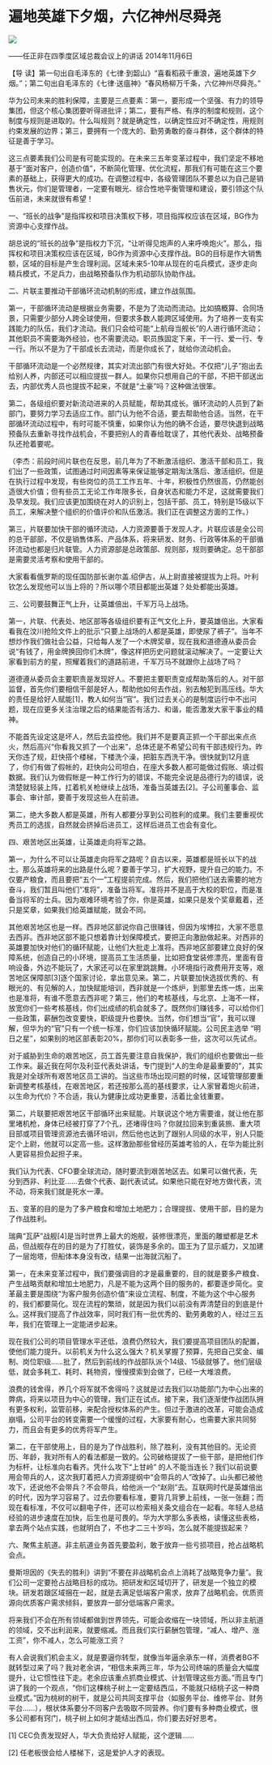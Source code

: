 # 遍地英雄下夕烟，六亿神州尽舜尧
<img class="pv" src="https://api.visitor.plantree.me/visitor-badge/pv?namespace=plantree.me&key=renzhengfei-speeches/遍地英雄下夕烟六亿神州尽舜尧.md">


——任正非在四季度区域总裁会议上的讲话
2014年11月6日



【导  读】第一句出自毛泽东的《七律·到韶山》“喜看稻菽千重浪，遍地英雄下夕烟。”；第二句出自毛泽东的《七律·送瘟神》“春风杨柳万千条，六亿神州尽舜尧。”



华为公司未来的胜利保障，主要是三点要素：第一，要形成一个坚强、有力的领导集团，但这个核心集团要听得进批评；第二，要有严格、有序的制度和规则，这个制度与规则是进取的。什么叫规则？就是确定性，以确定性应对不确定性，用规则约束发展的边界；第三，要拥有一个庞大的、勤劳勇敢的奋斗群体，这个群体的特征是善于学习。

这三点要素我们公司是有可能实现的。在未来三五年变革过程中，我们坚定不移地基于“面对客户，创造价值”，不断简化管理、优化流程，那我们有可能在这三个要素的基础上，获得更大的成功。在调整过程中，各级管理团队不要总以为自己是销售状元，你们是管理者，一定要有眼光、综合性地平衡管理和建设，要引领这个队伍前进，未来就很有希望！

一、“班长的战争”是指挥权和项目决策权下移，项目指挥权应该在区域，BG作为资源中心支撑作战。

胡总说的“班长的战争”是指权力下沉，“让听得见炮声的人来呼唤炮火”。那么，指挥权和项目决策权应该在区域，BG作为资源中心支撑作战。BG的目标是作大销售额，区域的目标是产生合理利润。区域未来5-10年从现在的屯兵模式，逐步走向精兵模式，不足兵力，由战略预备队作为机动部队协助作战。

二、片联主要推动干部循环流动机制的形成，建立作战氛围。

第一，干部循环流动是根据业务需要，不是为了流动而流动。比如搞概算、合同场景，只需要少部分人跨全球使用，但要求多数人能跨区域使用。为了培养一支有实践能力的队伍，我们才流动。我们只会给可能“上航母当舰长”的人进行循环流动；其他职员不需要海外经验，也不需要流动。职员族固定下来，干一行、爱一行、专一行。所以不是为了干部成长去流动，而是你成长了，就给你流动机会。

干部循环流动是一个必然规律，其实对流出部门有很大好处。不仅把“儿子”抱出去给别人养，内部还可以相应提拔一群人。如果你只想用自己的干部，不把干部送出去，内部优秀人员也提拔不起来，不就是“土豪”吗？这种做法很笨。

第二，各级组织要对新流动进来的人员赋能，帮助其成长。循环流动的人员到了新部门，要努力学习去适应工作。部门认为他不合适，要去帮助他合适。当然，在干部循环流动过程中，有时可能不慎重，如果你认为他的确不合适，要尽快退到战略预备队去重新寻找作战机会，不要把别人的青春给耽误了，其他代表处、战略预备队还抢着要呢。

（李杰：前段时间片联也在反思，前几年为了不断激活组织、激活干部和员工，我们出了一些政策，试图通过时间因素等来保证能够定期淘汰落后、激活组织。但是在执行过程中发现，有些岗位的员工工作五年、十年，积极性仍然很高，仍然能创造很大价值；但有些员工无论工作年限多长，自身状态和能力不足，这就需要我们及早发现。我们应该更加围绕在对人的识别上，包括干部、员工，特别是15级以下员工，来解决整个组织的价值评价和队伍激活。我们正在调整这方面的工作。）

第三，片联要加快干部的循环流动，人力资源要善于发现人才。片联应该是全公司的总干部部，不仅是销售体系、产品体系，将来研发、财务、行政等体系的干部循环流动也都是归片联管。人力资源部是总政策部、规则部，规则要确定。总干部部是需要灵活考察和使用干部的。

大家看看俄罗斯的现任国防部长谢尔盖.绍伊古，从上尉直接被提拔为上将。叶利钦怎么发现他可以当上将的？所以哪个项目都能出英雄？处处都能出英雄。

三、公司要鼓舞正气上升，让英雄倍出，千军万马上战场。

第一，片联、代表处、地区部等各级组织要有正气文化上升，要英雄倍出。大家看看我在汶川抢险文件上的批示“只要上战场的人都是英雄，即使尿了裤子”。当年不想炒作我们做社会公益，只给每人发了一个木牌奖章，现在我和道德遵从委员会说“有钱了，用金牌换回你们木牌”，像这样把历史问题就滚动解决了。一定要让大家看到前方的星，照耀着我们的道路前进，千军万马不就跟你上战场了吗？

道德遵从委员会主要职责是发现好人。不要把主要职责变成帮助落后的人。对干部监督，首先你们要相信干部是好人，帮助他如何去作战，别去触犯到高压线。华大的责任是给好人赋能[1]，教人如何当“官”。我们过去关心的是制度运行中不出问题，现在应更多关注治理之后的结果能否有活力、和谐，能否激发大家干事业的精神。

不能首先设定这是坏人，然后去监控他。我们并不是要真正抓一个干部出来点点火，然后高兴“你看我又抓了一个出来”，总体还是不希望公司有干部违规行为。昨天你违了规，赶快搭个楼梯，下楼洗个澡，把脏东西洗干净。很快就到12月底了，你们有做了假帐的，赶快向公司坦白，在座大多数人都可能做过假账、填过假数据。我们认为做假帐是一种工作行为的错误，不能完全说是品德行为的错误，说清楚就轻装上阵，扛着机关枪继续上战场，准备当英雄去[2]。子公司董事会、监事会、审计部，要善于发现这些人在前进。

第二，绝大多数人都是英雄，所有人都要分享到公司胜利的成果。我们主要重视优秀员工的选拔，自然就会挤掉后进员工，这样后进员工也会有变化。

四、艰苦地区出英雄，让英雄走向将军之路。

第一，为什么不可以让英雄走向将军之路呢？自古以来，英雄都是班长以下的战士。那么英雄将来的出路是什么呢？要善于学习，扩大视野，提升自己的能力。不仅要产粮食，而且要把“五个一”工程提前完成。然后，我们把他们送去需要的地方奋斗，我们暂且叫他们“准将”，准备当将军。准将并不是高于大校的职位，而是准备当将军的士兵。因为艰难环境考验了你，你是英雄，如果只是发个奖章戴着，还只是奖章，如果我们给英雄赋能，就会不同。

其他艰苦地区也是一样。西非地区部说你自己很赚钱，但因为埃博拉，大家不愿意去西非。西非地区部不能只想着靠计划保障模式，要把正向激励做起来。对西非的英雄要加快对他们的循环赋能，让他们大批走上准将。西非地区部要建立良好的保障系统，创造自己的小环境，提高员工生活质量，比如把食堂装修漂亮，里面有音响设备，外边不能玩了，大家还可以在家里跳跳舞。小环境指行政费用开支等，艰苦地区保障部[3]逐个国家讨论，拿出意见来。第二，片联要加快选拔优秀的、有眼光的、有见解的人，加快赋能培训，西非就是一个炼炉，到那里去炼一炼，出来也是准将，有谁不愿意去西非呢？第三，他们的考核基线，与北京、上海不一样，放宽你们一些考核基线，你们出成绩的机会就多了。既然你们赚钱多，可以给你们一些政策，薪酬包改变要快，职级提升也要快。当然，你们想当“官”，我可以理解，但华为的“官”只有一个统一标准，你们应该加快循环赋能。公司民主选举 “明日之星”，如果别的地区部表彰20%，那你们可以表彰多一些，这次可以先试点。

对于威胁到生命的艰苦地区，员工首先要注意自我保护，我们的组织也要做出一些工作来。最近我在阿尔及利亚代表处讲话，专门提到“人的生命是最重要的”，其实我是对全球所有艰苦地区员工讲的。当这些市场出现问题的时候，区域管理部要重新调整考核基线，在艰苦地区，若还按那么高的基线要求，让人家冒着炮火前进，以生命为代价？不合适，我认为健康比成功更重要，活着比金钱重要。

第二，片联要把艰苦地区干部循环出来赋能。片联说这个地方需要谁，就让他在那里堵机枪，身体已经被打穿了7个孔，还堵得住吗？你就拉回来到重装旅、重大项目部或项目管理资源池去循环培训，然后他也达到了跟别人同级的水平，别人只能定个上尉，他就可以定高一些。这样激励那些曾经历英雄考验的人，在华为能比别人更容易担负起担子来。

我们认为代表、CFO要全球流动，随时要流到艰苦地区去。如果可以做代表，先分到西非、利比亚……去做个代表、副代表试试。如果他只能在好地方做代表，流不动，将来我们就是死水一潭。

五、变革的目的是为了多产粮食和增加土地肥力；合理提拔、使用干部，目的是为了作战胜利。

瑞典“瓦萨”战舰[4]是当时世界上最大的炮舰，装修很漂亮，里面的雕塑都是艺术品，但战舰存在的目的是为了打胜仗，装饰是多余的。国王为了显示威力，又加建了一层炮塔，但船体本身没有改，结果一出海就沉船了。

第一，在未来变革过程中，我们要强调目的才是最重要的，目的就是要多产粮食、产生战略贡献和增加土地肥力，凡是不能为这两个目的服务的，都要逐步简化。变革最主要是围绕“为客户服务创造价值”来设立流程、制度，不能为这个中心服务的，我们都要简化。现在流程的繁琐，就是因为我们以前没有弄清楚目的到底是什么。这样我们提高了作战效率，同时我们有一批优秀的、勤劳勇敢的人，经过三五年，我们在管理上一定能进步起来。

现在我们公司的项目管理水平还低，浪费仍然较大，我们要提高项目团队的配置，使他们能力提升。以前机关为什么这么强大？机关掌握了预算，先把自己奖金、编制、岗位职级……批了，然后到前线的作战部队派个14级、15级就够了。他们层级低，就会多耗工、耗时、耗物资，慢慢摸索到会做了，已经一大堆浪费。

浪费的钱舍得，养几个将军就不舍得吗？这就是过去我们以功能部门为中心出来的弊病，将来以项目为中心的管理，我们正在试点。接下来，我们逐渐使作战团队拥有更多权利，监管前移，来配合授权体系的产生。但过于激进的改革，可能会造成崩塌，公司平台的转变需要一个缓慢的过程，大家要有耐心，也需要大家共同努力，而且会有更多的优秀将军产生。

第二，在干部使用上，目的是为了作战胜利，除了胜利，没有其他目的。无论资历、年龄，我对所有人的看法都是一致的。公司破格提拔了一些干部，是把他们作为标杆，让标准向右看齐。凭什么攻下“上甘岭” 的人不能当连长？我们以前说要用会带兵的人，这次我盯着把人力资源提纲中“会带兵的人”改掉了。山头都已被他攻下，还说他不会带兵？不会带兵，给他派一个“赵刚”去。互联网时代是英雄倍出的时代，因为学习容易了。过去你要看标准，要背几背箩上前线，一张一张翻；而现在看标准，不仅可以翻电子件，还可以检索相关条文组合在一起看。年轻人总结经验的进步速度在加快，后生也是可畏的。华为大学那么多表格，读懂这些表格，拿去两个站点实践，也就明白了，不也才二三十岁吗，怎么就不能提拔起来？

六、聚焦主航道。非主航道业务首先要盈利，敢于放弃一些亏损项目，抢占战略机会点。

曼斯坦因的《失去的胜利》讲到“不要在非战略机会点上消耗了战略竞争力量”。我们公司一定要抢占战略目标的成功。把研发和区域切开了，研发是一个独立的模块。研发若跟区域捆在一起，就是去满足低端客户需求，放弃了战略机会。优质资源向优质客户需求倾斜，要放弃一部分低端客户需求。



将来我们不会在所有领域都做到世界领先，可能会收缩在一块领域，所以非主航道的领域，交不出利润来，就要缩减。而且我们实行薪酬包管理，“减人、增产、涨工资”，你不减人，怎么可能涨工资？

有人会说我们机会主义，就是要逼你转型，就像当年逼余承东一样，消费者BG不就转型过来了吗？我对老余讲，“相信未来两三年，华为公司终端的质量会大幅度提升，让它惯性往下走。老余应该重点抓商业模式、计划管理这些方面。”而且专门讲了我的一个观点，“你们这棵桃子树上一定要结西瓜，不能就只结桃子这一种商业模式。”因为桃树的树干，就是公司共同支撑平台（如服务平台、维修平台、财务平台……），根状体系要分不同客户去吸取不同营养。你们要有多种商业模式，很多公司都有窍门，桃子树上如何才能结出西瓜，你们要去好好思考。



[1] CEC负责发现好人，华大负责给好人赋能，这个逻辑……

[2] 任老板很会给人楼梯下，这是爱护人才的表现。
